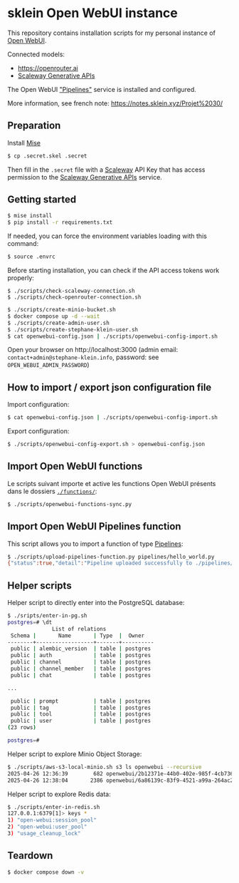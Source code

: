# sklein Open WebUI instance

This repository contains installation scripts for my personal instance of [Open WebUI](https://github.com/open-webui/open-webui).

Connected models:

- https://openrouter.ai
- [Scaleway Generative APIs](https://www.scaleway.com/fr/generative-apis/)

The Open WebUI ["Pipelines"](https://github.com/open-webui/pipelines) service is installed and configured.

More information, see french note: https://notes.sklein.xyz/Projet%2030/

## Preparation

Install [Mise](https://mise.jdx.dev/)

```sh
$ cp .secret.skel .secret
```

Then fill in the `.secret` file with a [Scaleway](https://scaleway.com) API Key that has access permission to the [Scaleway Generative APIs](https://www.scaleway.com/fr/generative-apis/) service.


## Getting started

```sh
$ mise install
$ pip install -r requirements.txt
```

If needed, you can force the environment variables loading with this command:

```sh
$ source .envrc
```

Before starting installation, you can check if the API access tokens work properly:

```
$ ./scripts/check-scaleway-connection.sh
$ ./scripts/check-openrouter-connection.sh
```

```sh
$ ./scripts/create-minio-bucket.sh
$ docker compose up -d --wait
$ ./scripts/create-admin-user.sh
$ ./scripts/create-stephane-klein-user.sh
$ cat openwebui-config.json | ./scripts/openwebui-config-import.sh
```

Open your browser on http://localhost:3000 (admin email: `contact+admin@stephane-klein.info`, password: see `OPEN_WEBUI_ADMIN_PASSWORD`)

## How to import / export json configuration file

Import configuration:

```sh
$ cat openwebui-config.json | ./scripts/openwebui-config-import.sh
```

Export configuration:

```sh
$ ./scripts/openwebui-config-export.sh > openwebui-config.json
```

## Import Open WebUI functions

Le scripts suivant importe et active les functions Open WebUI présents dans le dossiers [`./functions/`](functions/):

```sh
$ ./scripts/openwebui-functions-sync.py
```

## Import Open WebUI Pipelines function

This script allows you to import a function of type [Pipelines](https://docs.openwebui.com/pipelines/):

```sh
$ ./scripts/upload-pipelines-function.py pipelines/hello_world.py
{"status":true,"detail":"Pipeline uploaded successfully to ./pipelines/hello_world.py"}
```

## Helper scripts

Helper script to directly enter into the PostgreSQL database:

```sh
$ ./sripts/enter-in-pg.sh
postgres=# \dt
              List of relations
 Schema |       Name       | Type  |  Owner
--------+------------------+-------+----------
 public | alembic_version  | table | postgres
 public | auth             | table | postgres
 public | channel          | table | postgres
 public | channel_member   | table | postgres
 public | chat             | table | postgres

...

 public | prompt           | table | postgres
 public | tag              | table | postgres
 public | tool             | table | postgres
 public | user             | table | postgres
(23 rows)

postgres=#
```

Helper script to explore Minio Object Storage:

```sh
$ ./scripts/aws-s3-local-minio.sh s3 ls openwebui --recursive
2025-04-26 12:36:39        682 openwebui/2b12371e-44b0-402e-985f-4cb736c12396_README.md
2025-04-26 12:38:04       2386 openwebui/6a86139c-83f9-4521-a99a-264ac260e11f_README.md
```

Helper script to explore Redis data:

```sh
$ ./scripts/enter-in-redis.sh
127.0.0.1:6379[1]> keys *
1) "open-webui:session_pool"
2) "open-webui:user_pool"
3) "usage_cleanup_lock"
```

## Teardown

```sh
$ docker compose down -v
```
